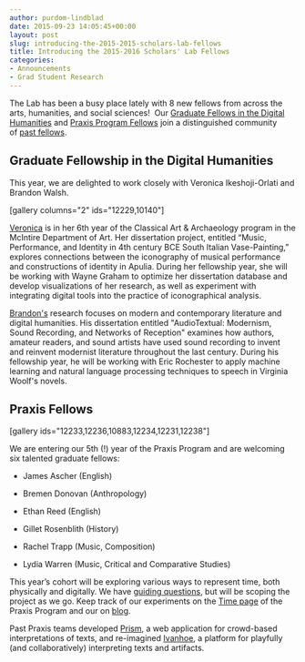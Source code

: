 ```yaml
---
author: purdom-lindblad
date: 2015-09-23 14:05:45+00:00
layout: post
slug: introducing-the-2015-2015-scholars-lab-fellows
title: Introducing the 2015-2016 Scholars' Lab Fellows
categories:
- Announcements
- Grad Student Research
---
```


The Lab has been a busy place lately with 8 new fellows from across the arts, humanities, and social sciences!  Our [Graduate Fellows in the Digital Humanities](http://scholarslab.org/graduate-fellowships/) and [Praxis Program Fellows](http://praxis.scholarslab.org/) join a distinguished community of [past fellows](http://scholarslab.org/people/).


## Graduate Fellowship in the Digital Humanities


This year, we are delighted to work closely with Veronica Ikeshoji-Orlati and Brandon Walsh.

[gallery columns="2" ids="12229,10140"]

[Veronica](http://scholarslab.org/people/veronica-ikeshoji-orlati/) is in her 6th year of the Classical Art & Archaeology program in the McIntire Department of Art. Her dissertation project, entitled “Music, Performance, and Identity in 4th century BCE South Italian Vase-Painting,” explores connections between the iconography of musical performance and constructions of identity in Apulia. During her fellowship year, she will be working with Wayne Graham to optimize her dissertation database and develop visualizations of her research, as well as experiment with integrating digital tools into the practice of iconographical analysis.

[Brandon's](http://scholarslab.org/people/brandon-walsh/) research focuses on modern and contemporary literature and digital humanities. His dissertation entitled "AudioTextual: Modernism, Sound Recording, and Networks of Reception" examines how authors, amateur readers, and sound artists have used sound recording to invent and reinvent modernist literature throughout the last century. During his fellowship year, he will be working with Eric Rochester to apply machine learning and natural language processing techniques to speech in Virginia Woolf's novels.


## Praxis Fellows


[gallery ids="12233,12236,10883,12234,12231,12238"]

We are entering our 5th (!) year of the Praxis Program and are welcoming six talented graduate fellows:



 	
  * James Ascher (English)

 	
  * Bremen Donovan (Anthropology)

 	
  * Ethan Reed (English)

 	
  * Gillet Rosenblith (History)

 	
  * Rachel Trapp (Music, Composition)

 	
  * Lydia Warren (Music, Critical and Comparative Studies)


This year’s cohort will be exploring various ways to represent time, both physically and digitally. We have [guiding questions](http://praxis.scholarslab.org/charter/charter-2015-2016/), but will be scoping the project as we go. Keep track of our experiments on the [Time page](http://praxis.scholarslab.org/time/) of the Praxis Program and our on [blog](http://scholarslab.org/archives/).

Past Praxis teams developed [Prism](http://prism.scholarslab.org/), a web application for crowd-based interpretations of texts, and re-imagined [Ivanhoe](http://ivanhoe.scholarslab.org/), a platform for playfully (and collaboratively) interpreting texts and artifacts.
